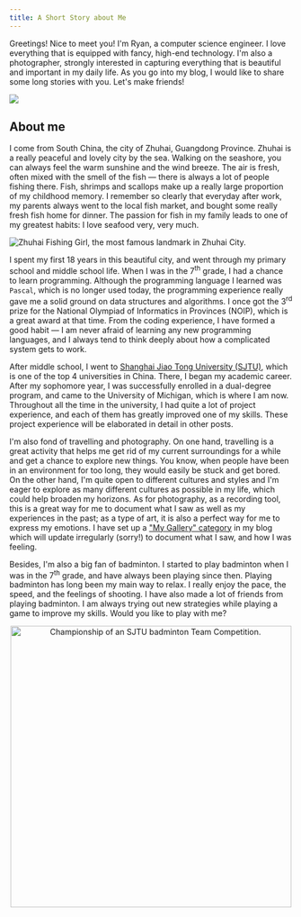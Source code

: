 ```yaml
---
title: A Short Story about Me
---
```

Greetings! Nice to meet you! I'm Ryan, a computer science engineer. I love everything that is equipped with fancy, high-end technology. I'm also a photographer, strongly interested in capturing everything that is beautiful and important in my daily life. As you go into my blog, I would like to share some long stories with you. Let's make friends!

![](/images/RZH8697post.jpg)

## About me

I come from South China, the city of Zhuhai, Guangdong Province. Zhuhai is a really peaceful and lovely city by the sea. Walking on the seashore, you can always feel the warm sunshine and the wind breeze. The air is fresh, often mixed with the smell of the fish &mdash; there is always a lot of people fishing there. Fish, shrimps and scallops make up a really large proportion of my childhood memory. I remember so clearly that everyday after work, my parents always went to the local fish market, and bought some really fresh fish home for dinner. The passion for fish in my family leads to one of my greatest habits: I love seafood very, very much.

![Zhuhai Fishing Girl, the most famous landmark in Zhuhai City.](/images/DSC00222.jpg)

I spent my first 18 years in this beautiful city, and went through my primary school and middle school life. When I was in the 7<sup>th</sup> grade, I had a chance to learn programming. Although the programming language I learned was `Pascal`, which is no longer used today, the programming experience really gave me a solid ground on data structures and algorithms. I once got the 3<sup>rd</sup> prize for the National Olympiad of Informatics in Provinces (NOIP), which is a great award at that time. From the coding experience, I have formed a good habit &mdash; I am never afraid of learning any new programming languages, and I always tend to think deeply about how a complicated system gets to work. 

After middle school, I went to [Shanghai Jiao Tong University (SJTU)](http://en.sjtu.edu.cn/), which is one of the top 4 universities in China. There, I began my academic career. After my sophomore year, I was successfully enrolled in a dual-degree program, and came to the University of Michigan, which is where I am now. Throughout all the time in the university, I had quite a lot of project experience, and each of them has greatly improved one of my skills. These project experience will be elaborated in detail in other posts.

I'm also fond of travelling and photography. On one hand, travelling is a great activity that helps me get rid of my current surroundings for a while and get a chance to explore new things. You know, when people have been in an environment for too long, they would easily be stuck and get bored. On the other hand, I'm quite open to different cultures and styles and I'm eager to explore as many different cultures as possible in my life, which could help broaden my horizons. As for photography, as a recording tool, this is a great way for me to document what I saw as well as my experiences in the past; as a type of art, it is also a perfect way for me to express my emotions. I have set up a ["My Gallery" category](https://zhihaoruan.xyz/categories/My-Gallery/) in my blog which will update irregularly (sorry!) to document what I saw, and how I was feeling.

Besides, I'm also a big fan of badminton. I started to play badminton when I was in the 7<sup>th</sup> grade, and have always been playing since then. Playing badminton has long been my main way to relax. I really enjoy the pace, the speed, and the feelings of shooting. I have also made a lot of friends from playing badminton. I am always trying out new strategies while playing a game to improve my skills. Would you like to play with me?

<p align="center">
    <img src="/images/badminton.jpg" alt="Championship of an SJTU badminton Team Competition." width="500">